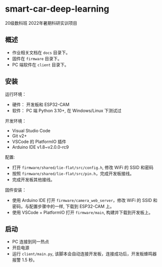 # smart-car-deep-learning

20级数科班 2022年暑期科研实训项目

## 概述

- 作业相关文档在 `docs` 目录下。
- 固件在 `firmware` 目录下。
- PC 端软件在 `client` 目录下。

## 安装

运行环境：
- 硬件： 开发板和 ESP32-CAM
- 软件： PC 端 Python 3.10+, 在 Windows/Linux 下测试过

开发环境：
- Visual Studio Code 
- Git v2+
- VSCode 的 PlatformIO 插件
- Arduino IDE v1.8~v2.0.0-rc9

配置:
- 打开 `firmware/shared/lie-flat/src/config.h`, 修改 WiFi 的 SSID 和密码
- 按照 `firmware/shared/lie-flat/src/pin.h`，完成开发板接线。
- 完成开发板其他接线。

固件安装：
- 使用 Arduino IDE 打开 `firmware/camera_web_server`，修改 WiFi 的 SSID 和密码，与配置步骤中的一样, 下载到 ESP32-CAM 上。
- 使用 VSCode + PlatformIO 打开 `firmware/main`, 构建并下载到开发板上。

## 启动

- PC 连接到同一热点
- 开启电源
- 运行 `client/main.py`, 该脚本会自动连接开发板，连接成功后，开发板蜂鸣器报警 1.5 秒。


